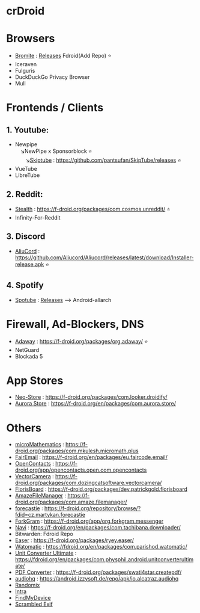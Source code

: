 # crDroid

# Browsers
* [Bromite](https://github.com/bromite/bromite) : [Releases](https://github.com/bromite/bromite/releases) Fdroid(Add Repo)  ⭐
* Iceraven 
* Fulguris 
* DuckDuckGo Privacy Browser
* Mull

# Frontends / Clients

## 1. Youtube:

* Newpipe<br>&emsp;↘️NewPipe x Sponsorblock ⭐<br>&emsp;&emsp;↘️[Skiptube](https://github.com/pantsufan/SkipTube) : https://github.com/pantsufan/SkipTube/releases ⭐
* VueTube
* LibreTube

## 2. Reddit:

* [Stealth](https://gitlab.com/cosmosapps/stealth) : https://f-droid.org/packages/com.cosmos.unreddit/ ⭐
* Infinity-For-Reddit

## 3. Discord

* [AliuCord](https://github.com/Aliucord/Aliucord) : https://github.com/Aliucord/Aliucord/releases/latest/download/Installer-release.apk ⭐

## 4. Spotify

* [Spotube](https://github.com/KRTirtho/spotube) : [Releases](https://github.com/krtirtho/spotube/releases) --> Android-allarch

# Firewall, Ad-Blockers, DNS

* [Adaway](https://github.com/AdAway/AdAway) : https://f-droid.org/packages/org.adaway/ ⭐
* NetGuard
* Blockada 5 

# App Stores

* [Neo-Store](https://github.com/NeoApplications/Neo-Store) : https://f-droid.org/packages/com.looker.droidify/
* [Aurora Store](https://gitlab.com/AuroraOSS/AuroraStore) : https://f-droid.org/en/packages/com.aurora.store/

# Others

* [microMathematics](https://github.com/mkulesh/microMathematics) : https://f-droid.org/packages/com.mkulesh.micromath.plus
* [FairEmail](https://github.com/M66B/FairEmail) : https://f-droid.org/en/packages/eu.faircode.email/
* [OpenContacts](https://gitlab.com/sultanahamer/OpenContacts) : https://f-droid.org/app/opencontacts.open.com.opencontacts
* [VectorCamera](https://github.com/dozingcat/VectorCamera) : https://f-droid.org/packages/com.dozingcatsoftware.vectorcamera/
* [FlorisBoard](https://github.com/florisboard/florisboard) : https://f-droid.org/packages/dev.patrickgold.florisboard
* [AmazeFileManager](https://github.com/TeamAmaze/AmazeFileManager) : https://f-droid.org/packages/com.amaze.filemanager/
* [forecastie](https://github.com/martykan/forecastie) : https://f-droid.org/repository/browse/?fdid=cz.martykan.forecastie
* [ForkGram](https://github.com/Forkgram/TelegramAndroid) : https://f-droid.org/app/org.forkgram.messenger
* [Navi](https://github.com/TachibanaGeneralLaboratories/download-navi) : https://f-droid.org/en/packages/com.tachibana.downloader/
* Bitwarden: Fdroid Repo
* [Easer](https://github.com/renyuneyun/Easer) : https://f-droid.org/packages/ryey.easer/
* [Watomatic](https://github.com/adeekshith/watomatic) : https://fdroid.org/en/packages/com.parishod.watomatic/
* [Unit Converter Ultimate](https://github.com/physphil/UnitConverterUltimate) : https://fdroid.org/en/packages/com.physphil.android.unitconverterultimate/
* [PDF Converter](https://github.com/Swati4star/Images-to-PDF) : https://f-droid.org/packages/swati4star.createpdf/ 
* [audiohq](https://github.com/Alcatraz323/audiohq_md2) : https://android.izzysoft.de/repo/apk/io.alcatraz.audiohq
* [Randomix](https://github.com/m-i-n-a-r/randomix)
* [Intra](https://github.com/Jigsaw-Code/intra)
* [FindMyDevice](https://gitlab.com/Nulide/findmydevice)
* [Scrambled Exif](https://gitlab.com/juanitobananas/scrambled-exif)
